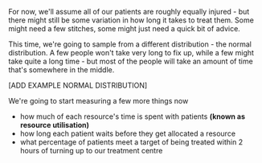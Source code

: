 

For now, we'll assume all of our patients are roughly equally injured - but there might still be some variation in how long it takes to treat them. Some might need a few stitches, some might just need a quick bit of advice. 

This time, we're going to sample from a different distribution - the normal distribution. A few people won't take very long to fix up, while a few might take quite a long time - but most of the people will take an amount of time that's somewhere in the middle. 

[ADD EXAMPLE NORMAL DISTRIBUTION]

We're going to start measuring a few more things now
- how much of each resource's time is spent with patients **(known as resource utilisation)**
- how long each patient waits before they get allocated a resource
- what percentage of patients meet a target of being treated within 2 hours of turning up to our treatment centre